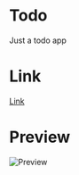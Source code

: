 # Todo
Just a todo app
# Link
[Link](https://2b0f7bbd.github.io/Todo/)
# Preview
![Preview](https://i.imgur.com/F8jRTD2.png)

